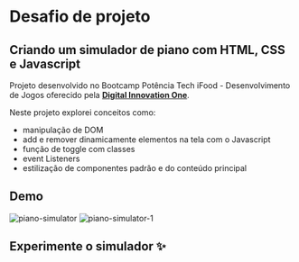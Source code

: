 # Desafio de projeto
## Criando um simulador de piano com HTML, CSS e Javascript

Projeto desenvolvido no Bootcamp Potência Tech iFood - Desenvolvimento de Jogos oferecido pela **[Digital Innovation One](https://www.dio.me/)**.

Neste projeto explorei conceitos como:

+ manipulação de DOM
+ add e remover dinamicamente elementos na tela com o Javascript
+ função de toggle com classes
+ event Listeners
+ estilização de componentes padrão e do conteúdo principal

## Demo
![piano-simulator](https://github.com/fermarquess/piano-simulator-project/assets/100250814/5d5ef887-f962-4ff2-b41a-e9817a0a7baf)
![piano-simulator-1](https://github.com/fermarquess/piano-simulator-project/assets/100250814/7dab283f-e2ed-44ef-a23d-96ed11d262b6)

## Experimente o simulador ✨


